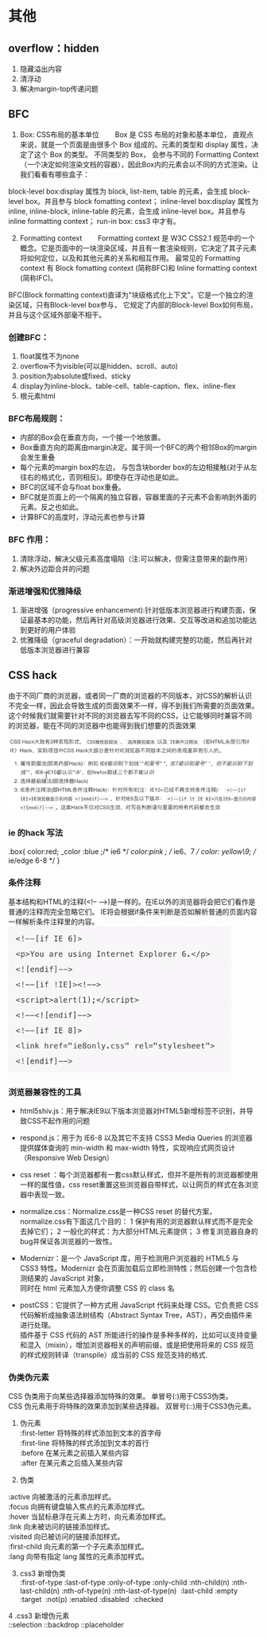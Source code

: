 # 其他

## overflow：hidden

1. 隐藏溢出内容
2. 清浮动
3. 解决margin-top传递问题


## BFC

1. Box: CSS布局的基本单位
　　Box 是 CSS 布局的对象和基本单位， 直观点来说，就是一个页面是由很多个 Box 组成的。元素的类型和 display 属性，决定了这个 Box 的类型。 
   不同类型的 Box， 会参与不同的 Formatting Context（一个决定如何渲染文档的容器），因此Box内的元素会以不同的方式渲染。让我们看看有哪些盒子：

block-level box:display 属性为 block, list-item, table 的元素，会生成 block-level box。并且参与 block fomatting context；
inline-level box:display 属性为 inline, inline-block, inline-table 的元素，会生成 inline-level box。并且参与 inline formatting context；
run-in box: css3 中才有。

2. Formatting context
　　Formatting context 是 W3C CSS2.1 规范中的一个概念。它是页面中的一块渲染区域，并且有一套渲染规则，它决定了其子元素将如何定位，以及和其他元素的关系和相互作用。
    最常见的 Formatting context 有 Block fomatting context (简称BFC)和 Inline formatting context (简称IFC)。


BFC(Block formatting context)直译为"块级格式化上下文"。它是一个独立的渲染区域，只有Block-level box参与， 它规定了内部的Block-level Box如何布局，并且与这个区域外部毫不相干。

### 创建BFC：
1. float属性不为none
2. overflow不为visible(可以是hidden、scroll、auto)
3. position为absolute或fixed、sticky
4. display为inline-block、table-cell、table-caption、flex、inline-flex
5. 根元素html

### BFC布局规则：
- 内部的Box会在垂直方向，一个接一个地放置。
- Box垂直方向的距离由margin决定。属于同一个BFC的两个相邻Box的margin会发生重叠
- 每个元素的margin box的左边， 与包含块border box的左边相接触(对于从左往右的格式化，否则相反)。即使存在浮动也是如此。
- BFC的区域不会与float box重叠。
- BFC就是页面上的一个隔离的独立容器，容器里面的子元素不会影响到外面的元素。反之也如此。
- 计算BFC的高度时，浮动元素也参与计算
 
### BFC 作用：
1. 清除浮动，解决父级元素高度塌陷（注:可以解决，但需注意带来的副作用）
2. 解决外边距合并的问题


### 渐进增强和优雅降级
 1. 渐进增强（progressive enhancement):针对低版本浏览器进行构建页面，保证最基本的功能，然后再针对高级浏览器进行效果、交互等改进和追加功能达到更好的用户体验
 2. 优雅降级（graceful degradation）：一开始就构建完整的功能，然后再针对低版本浏览器进行兼容

## CSS hack  
由于不同厂商的浏览器，或者同一厂商的浏览器的不同版本，对CSS的解析认识不完全一样，因此会导致生成的页面效果不一样，得不到我们所需要的页面效果。 
这个时候我们就需要针对不同的浏览器去写不同的CSS，让它能够同时兼容不同的浏览器，能在不同的浏览器中也能得到我们想要的页面效果

![cssHack表现形式](cssHack表现形式.png)

###  ie 的hack 写法
.box{
  color:red;
  _color :blue ;/* ie6 */
  *color:pink ; /* ie6、7 */
  color: yellow\9;  /* ie/edge 6-8 */
}

### 条件注释
基本结构和HTML的注释(<!– –>)是一样的。在IE以外的浏览器将会把它们看作是普通的注释而完全忽略它们。
IE将会根据if条件来判断是否如解析普通的页面内容一样解析条件注释里的内容。
![ie条件注释](ie条件注释.png)


### 浏览器兼容性的工具
- html5shiv.js：用于解决IE9以下版本浏览器对HTML5新增标签不识别，并导致CSS不起作用的问题
- respond.js：用于为 IE6-8 以及其它不支持 CSS3 Media Queries 的浏览器提供媒体查询的 min-width 和 max-width 特性，实现响应式网页设计（Responsive Web Design）
- css reset ：每个浏览器都有一套css默认样式，但并不是所有的浏览器都使用一样的属性值，css reset重置这些浏览器自带样式，以让网页的样式在各浏览器中表现一致。
- normalize.css：Normalize.css是一种CSS reset 的替代方案，normalize.css有下面这几个目的：
   1 保护有用的浏览器默认样式而不是完全去掉它们；
   2 一般化的样式：为大部分HTML元素提供；
   3 修复浏览器自身的bug并保证各浏览器的一致性。

- Modernizr：是一个 JavaScript 库，用于检测用户浏览器的 HTML5 与 CSS3 特性。Modernizr 会在页面加载后立即检测特性；然后创建一个包含检测结果的 JavaScript 对象，  
  同时在 html 元素加入方便你调整 CSS 的 class 名

- postCSS：它提供了一种方式用 JavaScript 代码来处理 CSS。它负责把 CSS 代码解析成抽象语法树结构（Abstract Syntax Tree，AST），再交由插件来进行处理。  
  插件基于 CSS 代码的 AST 所能进行的操作是多种多样的，比如可以支持变量和混入（mixin），增加浏览器相关的声明前缀，或是把使用将来的 CSS 规范的样式规则转译（transpile）成当前的 CSS 规范支持的格式.



### 伪类伪元素
CSS 伪类用于向某些选择器添加特殊的效果。 单冒号(:)用于CSS3伪类。      
CSS 伪元素用于将特殊的效果添加到某些选择器。 双冒号(::)用于CSS3伪元素。    

1. 伪元素   
:first-letter	将特殊的样式添加到文本的首字母  
:first-line	将特殊的样式添加到文本的首行   
:before	在某元素之前插入某些内容   
:after  在某元素之后插入某些内容   
 
 
2. 伪类

:active	向被激活的元素添加样式。	   
:focus	向拥有键盘输入焦点的元素添加样式。    
:hover	当鼠标悬浮在元素上方时，向元素添加样式。   
:link	向未被访问的链接添加样式。   
:visited	向已被访问的链接添加样式。    
:first-child	向元素的第一个子元素添加样式。   
:lang 向带有指定 lang 属性的元素添加样式。    

 
3. css3 新增伪类  
:first-of-type
:last-of-type
:only-of-type
:only-child
:nth-child(n)
:nth-last-child(n)
:nth-of-type(n)
:nth-last-of-type(n) 
:last-child
:empty
:target 
:not(p)
:enabled
:disabled 
:checked 
 
4 .css3 新增伪元素  
::selection 
::backdrop 
::placeholder 





